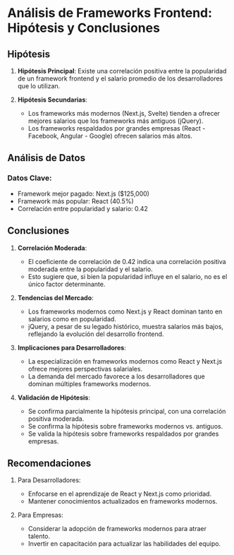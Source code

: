 # Análisis de Frameworks Frontend: Hipótesis y Conclusiones

## Hipótesis

1. **Hipótesis Principal**: 
   Existe una correlación positiva entre la popularidad de un framework frontend y el salario promedio de los desarrolladores que lo utilizan.

2. **Hipótesis Secundarias**:
   - Los frameworks más modernos (Next.js, Svelte) tienden a ofrecer mejores salarios que los frameworks más antiguos (jQuery).
   - Los frameworks respaldados por grandes empresas (React - Facebook, Angular - Google) ofrecen salarios más altos.

## Análisis de Datos

### Datos Clave:
- Framework mejor pagado: Next.js ($125,000)
- Framework más popular: React (40.5%)
- Correlación entre popularidad y salario: 0.42

## Conclusiones

1. **Correlación Moderada**:
   - El coeficiente de correlación de 0.42 indica una correlación positiva moderada entre la popularidad y el salario.
   - Esto sugiere que, si bien la popularidad influye en el salario, no es el único factor determinante.

2. **Tendencias del Mercado**:
   - Los frameworks modernos como Next.js y React dominan tanto en salarios como en popularidad.
   - jQuery, a pesar de su legado histórico, muestra salarios más bajos, reflejando la evolución del desarrollo frontend.

3. **Implicaciones para Desarrolladores**:
   - La especialización en frameworks modernos como React y Next.js ofrece mejores perspectivas salariales.
   - La demanda del mercado favorece a los desarrolladores que dominan múltiples frameworks modernos.

4. **Validación de Hipótesis**:
   - Se confirma parcialmente la hipótesis principal, con una correlación positiva moderada.
   - Se confirma la hipótesis sobre frameworks modernos vs. antiguos.
   - Se valida la hipótesis sobre frameworks respaldados por grandes empresas.

## Recomendaciones

1. Para Desarrolladores:
   - Enfocarse en el aprendizaje de React y Next.js como prioridad.
   - Mantener conocimientos actualizados en frameworks modernos.

2. Para Empresas:
   - Considerar la adopción de frameworks modernos para atraer talento.
   - Invertir en capacitación para actualizar las habilidades del equipo.